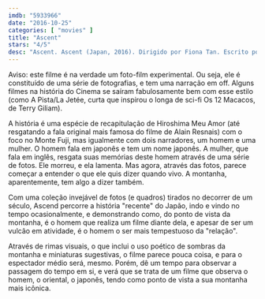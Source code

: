 ```yaml
---
imdb: "5933966"
date: "2016-10-25"
categories: [ "movies" ]
title: "Ascent"
stars: "4/5"
desc: "Ascent. Ascent (Japan, 2016). Dirigido por Fiona Tan. Escrito por Fiona Tan. Com Hiroki Hasegawa (Hiroshi)."
---
```

Aviso: este filme é na verdade um foto-film experimental. Ou seja, ele é constituído de uma série de fotografias, e tem uma narração em off. Alguns filmes na história do Cinema se saíram fabulosamente bem com esse estilo (como A Pista/La Jetée, curta que inspirou o longa de sci-fi Os 12 Macacos, de Terry Giliam).

A história é uma espécie de recapitulação de Hiroshima Meu Amor (até resgatando a fala original mais famosa do filme de Alain Resnais) com o foco no Monte Fuji, mas igualmente com dois narradores, um homem e uma mulher. O homem fala em japonês e tem um nome japonês. A mulher, que fala em inglês, resgata suas memórias deste homem através de uma série de fotos. Ele morreu, e ela lamenta. Mas agora, através das fotos, parece começar a entender o que ele quis dizer quando vivo. A montanha, aparentemente, tem algo a dizer também.

Com uma coleção invejável de fotos (e quadros) tirados no decorrer de um século, Ascend percorre a história "recente" do Japão, indo e vindo no tempo ocasionalmente, e demonstrando como, do ponto de vista da montanha, é o homem que realiza um filme diante dela, e apesar de ser um vulcão em atividade, é o homem o ser mais tempestuoso da "relação".

Através de rimas visuais, o que inclui o uso poético de sombras da montanha e miniaturas sugestivas, o filme parece pouca coisa, e para o espectador médio será, mesmo. Porém, dê um tempo para observar a passagem do tempo em si, e verá que se trata de um filme que observa o homem, o oriental, o japonês, tendo como ponto de vista a sua montanha mais icônica.
